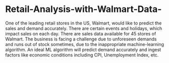# Retail-Analysis-with-Walmart-Data-
One of the leading retail stores in the US, Walmart, would like to predict the sales and demand accurately. There are certain events and holidays, which impact sales on each day. There are sales data available for 45 stores of Walmart. The business is facing a challenge due to unforeseen demands and runs out of stock sometimes, due to the inappropriate machine-learning algorithm. An ideal ML algorithm will predict demand accurately and ingest factors like economic conditions including CPI, Unemployment Index, etc.

